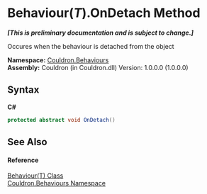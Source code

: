 # Behaviour(*T*).OnDetach Method 
 _**\[This is preliminary documentation and is subject to change.\]**_

Occures when the behaviour is detached from the object

**Namespace:**&nbsp;<a href="N_Couldron_Behaviours">Couldron.Behaviours</a><br />**Assembly:**&nbsp;Couldron (in Couldron.dll) Version: 1.0.0.0 (1.0.0.0)

## Syntax

**C#**<br />
``` C#
protected abstract void OnDetach()
```


## See Also


#### Reference
<a href="T_Couldron_Behaviours_Behaviour_1">Behaviour(T) Class</a><br /><a href="N_Couldron_Behaviours">Couldron.Behaviours Namespace</a><br />
